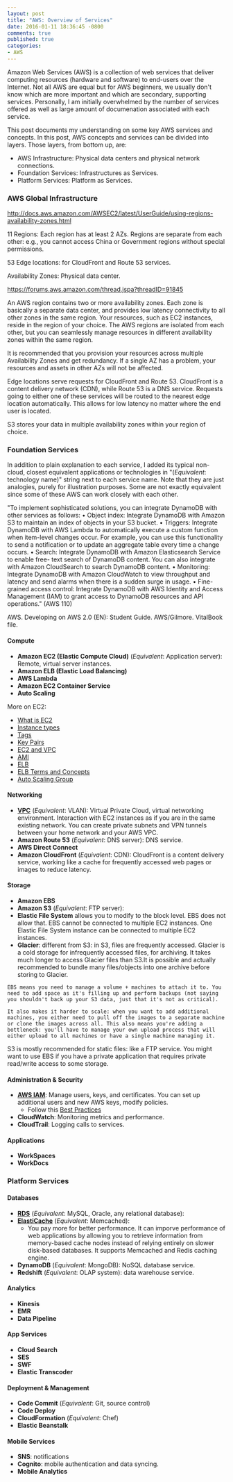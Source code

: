 ```yaml
---
layout: post
title: "AWS: Overview of Services"
date: 2016-01-11 18:36:45 -0800
comments: true
published: true
categories: 
- AWS
---
```


Amazon Web Services (AWS) is a collection of web services that deliver computing resources (hardware and software) to end-users over the Internet. 
Not all AWS are equal but for AWS beginners, we usually don't know which are more important and which are secondary, supporting services. 
Personally, I am initially overwhelmed by the number of services offered as well as large amount of documenation associated with each service.

This post documents my understanding on some key AWS services and concepts. In this post, AWS concepts and services can be divided into layers. Those layers, from bottom up, are:

* AWS Infrastructure: Physical data centers and physical network connections.
* Foundation Services: Infrastructures as Services. 
* Platform Services: Platform as Services.

### AWS Global Infrastructure


http://docs.aws.amazon.com/AWSEC2/latest/UserGuide/using-regions-availability-zones.html

11 Regions: Each region has at least 2 AZs. Regions are separate from each other: e.g., you cannot access China or Government regions without special permissions.

53 Edge locations: for CloudFront and Route 53 services.

Availability Zones: Physical data center.

https://forums.aws.amazon.com/thread.jspa?threadID=91845

An AWS region contains two or more availability zones. Each zone is basically a separate data center, and provides low latency connectivity to all other zones in the same region. Your resources, such as EC2 instances, reside in the region of your choice. The AWS regions are isolated from each other, but you can seamlessly manage resources in different availability zones within the same region.

It is recommended that you provision your resources across multiple Availability Zones and get redundancy. If a single AZ has a problem, your resources and assets in other AZs will not be affected.

Edge locations serve requests for CloudFront and Route 53. CloudFront is a content delivery network 
(CDN), while Route 53 is a DNS service. Requests going to either one of these services will be routed to the nearest edge location automatically. This allows for low latency no matter where the end user is located.

S3 stores your data in multiple availability zones within your region of choice.

### Foundation Services

In addition to plain explanation to each service, I added its typical non-cloud, closest equivalent applications or technologies in "(*Equivalent*: technology name)" string next to each service name. 
Note that they are just analogies, purely for illustration purposes. Some are not exactly equivalent since some of these AWS can work closely with each other.

"To implement sophisticated solutions, you can integrate DynamoDB with other services as follows:
•	Object index: Integrate DynamoDB with Amazon S3 to maintain an index of objects in your S3 bucket.
•	Triggers: Integrate DynamoDB with AWS Lambda to automatically execute a custom function when item-level changes occur. For example, you can use this functionality to send a notification or to update an aggregate table every time a change occurs.
•	Search: Integrate DynamoDB with Amazon Elasticsearch Service to enable free- text search of DynamoDB content. You can also integrate with Amazon CloudSearch to search DynamoDB content.
•	Monitoring: Integrate DynamoDB with Amazon CloudWatch to view throughput and latency and send alarms when there is a sudden surge in usage.
•	Fine-grained access control: Integrate DynamoDB with AWS Identity and Access Management (IAM) to grant access to DynamoDB resources and API operations."
 (AWS 110)

AWS. Developing on AWS 2.0 (EN): Student Guide. AWS/Gilmore. VitalBook file.



#### Compute

* **Amazon EC2 (Elastic Compute Cloud)** (*Equivalent*: Application server): Remote, virtual server instances.
* **Amazon ELB (Elastic Load Balancing)**
* **AWS Lambda**
* **Amazon EC2 Container Service**
* **Auto Scaling**

More on EC2:

* [What is EC2](http://docs.aws.amazon.com/AWSEC2/latest/UserGuide/concepts.html)
* [Instance types](http://docs.aws.amazon.com/AWSEC2/latest/UserGuide/instance-types.html)
* [Tags](http://docs.aws.amazon.com/AWSEC2/latest/UserGuide/Using_Tags.html)
* [Key Pairs](http://docs.aws.amazon.com/AWSEC2/latest/UserGuide/ec2-key-pairs.html)
* [EC2 and VPC](http://docs.aws.amazon.com/AWSEC2/latest/UserGuide/using-vpc.html)
* [AMI](http://docs.aws.amazon.com/AWSEC2/latest/UserGuide/ec2-instances-and-amis.html)
* [ELB](http://docs.aws.amazon.com/ElasticLoadBalancing/latest/DeveloperGuide/how-elb-works.html)
* [ELB Terms and Concepts](http://docs.aws.amazon.com/ElasticLoadBalancing/latest/DeveloperGuide/how-elb-works.html)
* [Auto Scaling Group](http://docs.aws.amazon.com/AutoScaling/latest/DeveloperGuide/how-as-works.html)

#### Networking

* [**VPC**](http://aws.amazon.com/vpc/) (*Equivalent*: VLAN): Virtual Private Cloud, virtual networking environment. Interaction with EC2 instances as if you are in the same existing network. You can create private subnets and VPN tunnels between your home network and your AWS VPC.
* **Amazon Route 53** (*Equivalent*: DNS server): DNS service.
* **AWS Direct Connect**
* **Amazon CloudFront** (*Equivalent*: CDN): CloudFront is a content delivery service, working like a cache for frequently accessed web pages or images to reduce latency.

#### Storage

* **Amazon EBS**
* **Amazon S3** (*Equivalent*: FTP server):
* **Elastic File System** allows you to modify to the block level. EBS does not allow that. EBS cannot be connected to multiple EC2 instances. One Elastic File System instance can be connected to multiple EC2 instances.
* **Glacier**: different from S3: in S3, files are frequently accessed. Glacier is a cold storage for infrequently accessed files, for archiving. It takes much longer to access Glacier files than S3.It is possible and actually recommended to bundle many files/objects into one archive before storing to Glacier.

``` plain http://stackoverflow.com/questions/2288402/should-i-persist-images-on-ebs-or-s3
EBS means you need to manage a volume + machines to attach it to. You need to add space as it's filling up and perform backups (not saying you shouldn't back up your S3 data, just that it's not as critical).

It also makes it harder to scale: when you want to add additional machines, you either need to pull off the images to a separate machine or clone the images across all. This also means you're adding a bottleneck: you'll have to manage your own upload process that will either upload to all machines or have a single machine managing it.
```

S3 is mostly recommended for static files: like a FTP service. You might want to use EBS if you have a private application that requires private read/write access to some storage.

#### Administration & Security

* [**AWS IAM**](http://aws.amazon.com/iam/): Manage users, keys, and certificates. You can set up additional users and new AWS keys, modify policies. 
  * Follow this [Best Practices](http://docs.aws.amazon.com/IAM/latest/UserGuide/best-practices.html)
* **CloudWatch**: Monitoring metrics and performance.
* **CloudTrail**: Logging calls to services.

#### Applications

* **WorkSpaces**
* **WorkDocs**

### Platform Services

#### Databases

* [**RDS**](somelinke) (*Equivalent*: MySQL, Oracle, any relational database): 
* [**ElastiCache**](https://aws.amazon.com/elasticache/) (*Equivalent*: Memcached):
  * You pay more for better performance. It can imporve performance of web applications by allowing you to retrieve information from memory-based cache nodes instead of relying entirely on slower disk-based databases. It supports Memcached and Redis caching engine.
* **DynamoDB** (*Equivalent*: MongoDB): NoSQL database service.
* **Redshift** (*Equivalent*: OLAP system): data warehouse service.

#### Analytics

* **Kinesis**
* **EMR**
* **Data Pipeline**

#### App Services

* **Cloud Search**
* **SES**
* **SWF**
* **Elastic Transcoder**

#### Deployment & Management

* **Code Commit** (*Equivalent*: Git, source control)
* **Code Deploy**
* **CloudFormation** (*Equivalent*: Chef)
* **Elastic Beanstalk**

#### Mobile Services

* **SNS**: notifications
* **Cognito**: mobile authentication and data syncing.
* **Mobile Analytics**
